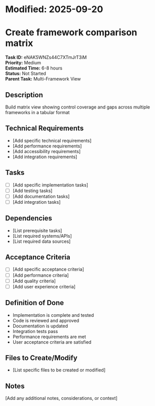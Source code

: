 # Modified: 2025-09-20

# Create framework comparison matrix

**Task ID:** eNAK5WNZs44C7XTmJrT3iM  
**Priority:** Medium  
**Estimated Time:** 6-8 hours  
**Status:** Not Started  
**Parent Task:** Multi-Framework View

## Description
Build matrix view showing control coverage and gaps across multiple frameworks in a tabular format

## Technical Requirements
- [Add specific technical requirements]
- [Add performance requirements]
- [Add accessibility requirements]
- [Add integration requirements]

## Tasks
- [ ] [Add specific implementation tasks]
- [ ] [Add testing tasks]
- [ ] [Add documentation tasks]
- [ ] [Add integration tasks]

## Dependencies
- [List prerequisite tasks]
- [List required systems/APIs]
- [List required data sources]

## Acceptance Criteria
- [ ] [Add specific acceptance criteria]
- [ ] [Add performance criteria]
- [ ] [Add quality criteria]
- [ ] [Add user experience criteria]

## Definition of Done
- Implementation is complete and tested
- Code is reviewed and approved
- Documentation is updated
- Integration tests pass
- Performance requirements are met
- User acceptance criteria are satisfied

## Files to Create/Modify
- [List specific files to be created or modified]

## Notes
[Add any additional notes, considerations, or context]
